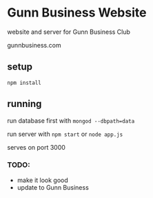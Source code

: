 # Gunn Business Website
website and server for Gunn Business Club

gunnbusiness.com

## setup
```
npm install
```

## running
run database first with ```mongod --dbpath=data```

run server with ```npm start``` or ```node app.js```

serves on port 3000

### TODO:

- make it look good
- update to Gunn Business
